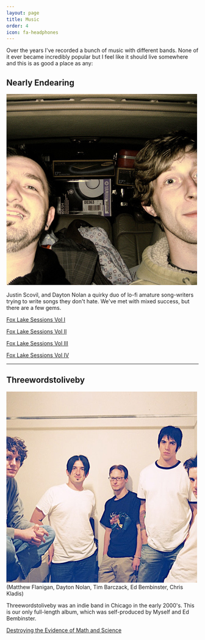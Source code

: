 ```yaml
---
layout: page
title: Music
order: 4
icon: fa-headphones
---
```


Over the years I've recorded a bunch of music with different bands.
None of it ever became incredibly popular but I feel like it should live somewhere and this is as good a place as any:

Nearly Endearing
----------------
![Nearly Endearing](/images/nearly-endearing.jpg)

Justin Scovil, and Dayton Nolan a quirky duo of lo-fi amature song-writers trying to write songs they don't hate. We've met with mixed success, but there are a few gems.

[<i class="fa fa-soundcloud"></i> Fox Lake Sessions Vol I](https://soundcloud.com/nearlyendearing-1/sets/fox-lake-sessions-volume-i)

[<i class="fa fa-soundcloud"></i> Fox Lake Sessions Vol II](https://soundcloud.com/nearlyendearing-1/sets/fox-lake-sessions-volume-ii)

[<i class="fa fa-soundcloud"></i> Fox Lake Sessions Vol III](https://soundcloud.com/nearlyendearing-1/sets/fox-lake-sessions-volume-iii)

[<i class="fa fa-soundcloud"></i> Fox Lake Sessions Vol IV](https://soundcloud.com/nearlyendearing-1/sets/fox-lake-sessions-volume-iv)

---

Threewordstoliveby
------------------
![Threewordstoliveby](/images/threewordstoliveby.jpg)
(Matthew Flanigan, Dayton Nolan, Tim Barczack, Ed Bembinster, Chris Kladis)

Threewordstoliveby was an indie band in Chicago in the early 2000's. This is our only full-length album, which was self-produced by Myself and Ed Bembinster.

[<i class="fa fa-soundcloud"></i> Destroying the Evidence of Math and Science](https://soundcloud.com/threewordstoliveby/sets/destroying-the-evidence-of)
